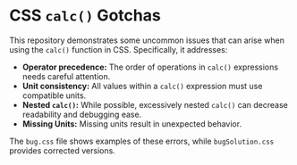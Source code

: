 # CSS `calc()` Gotchas

This repository demonstrates some uncommon issues that can arise when using the `calc()` function in CSS.  Specifically, it addresses:

* **Operator precedence:** The order of operations in `calc()` expressions needs careful attention.
* **Unit consistency:**  All values within a `calc()` expression must use compatible units.
* **Nested `calc()`:**  While possible, excessively nested `calc()` can decrease readability and debugging ease.
* **Missing Units:** Missing units result in unexpected behavior.

The `bug.css` file shows examples of these errors, while `bugSolution.css` provides corrected versions.